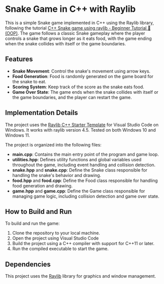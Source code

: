 # Snake Game in C++ with Raylib

This is a simple Snake game implemented in C++ using the Raylib library, following the tutorial [C++ Snake game using raylib - Beginner Tutorial 🐍 (OOP)](https://youtu.be/LGqsnM_WEK4?si=MyETqGzHuvCYxsXE). The game follows a classic Snake gameplay where the player controls a snake that grows longer as it eats food, with the game ending when the snake collides with itself or the game boundaries.

## Features

- **Snake Movement**: Control the snake's movement using arrow keys.
- **Food Generation**: Food is randomly generated on the game board for the snake to eat.
- **Scoring System**: Keep track of the score as the snake eats food.
- **Game Over State**: The game ends when the snake collides with itself or the game boundaries, and the player can restart the game.

## Implementation Details

The project uses the [Raylib C++ Starter Template](https://github.com/educ8s/Raylib-CPP-Starter-Template-for-VSCODE-V2) for Visual Studio Code on Windows.
It works with raylib version 4.5. Tested on both Windows 10 and Windows 11.

The project is organized into the following files:

- **main.cpp**: Contains the main entry point of the program and game loop.
- **utilities.hpp**: Defines utility functions and global variables used throughout the game, including event handling and collision detection.
- **snake.hpp** and **snake.cpp**: Define the Snake class responsible for handling the snake's behavior and drawing.
- **food.hpp** and **food.cpp**: Define the Food class responsible for handling food generation and drawing.
- **game.hpp** and **game.cpp**: Define the Game class responsible for managing game logic, including collision detection and game over state.

## How to Build and Run

To build and run the game:

1. Clone the repository to your local machine.
2. Open the project using Visual Studio Code
3. Build the project using a C++ compiler with support for C++11 or later.
4. Run the compiled executable to start the game.

## Dependencies

This project uses the [Raylib](https://www.raylib.com/) library for graphics and window management.
